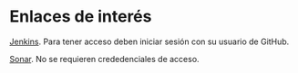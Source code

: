 # Enlaces de interés

[Jenkins](http://157.253.238.75:8080/jenkins-misovirtual/). Para tener acceso deben iniciar sesión con su usuario de GitHub.
 
[Sonar](http://157.253.238.75:8080/sonar-misovirtual/). No se requieren crededenciales de acceso.
